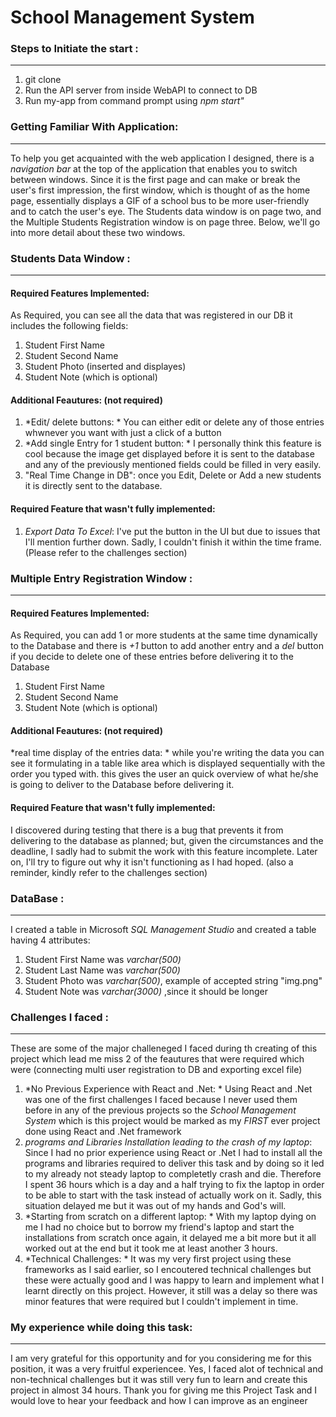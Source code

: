 # School Management System #

### Steps to Initiate the start : ###
---------------
1. git clone
2. Run the API server from inside WebAPI to connect to DB
3. Run my-app from command prompt using *npm start"*

### Getting Familiar With Application: ###
---------------
To help you get acquainted with the web application I designed, there is a *navigation bar* at the top of the application that enables you to switch between windows.
Since it is the first page and can make or break the user's first impression, the first window, which is thought of as the home page, essentially displays a GIF of a school bus to be more user-friendly and to catch the user's eye.  The Students data window is on page two, and the Multiple Students Registration window is on page three. Below, we'll go into more detail about these two windows.


### Students Data Window : ###
---------------
#### Required Features Implemented: ####
As Required, you can see all the data that was registered in our DB it includes the following fields:
1. Student First Name
2. Student Second Name
3. Student Photo (inserted and displayes)
4. Student Note (which is optional)

#### Additional Feautures: (not required) ####
1. *Edit/ delete buttons: * You can either edit or delete any of those entries whwnever you want with just a click of a button
2. *Add single Entry for 1 student button: * I personally think this feature is cool because the image get displayed before it is sent to the database and any of the previously mentioned fields could be filled in very easily.
3. "Real Time Change in DB": once you Edit, Delete or Add a new students it is directly sent to the database.

#### Required Feature that wasn't fully implemented:  ####
1. *Export Data To Excel*: I've put the button in the UI but due to issues that I'll mention further down. Sadly, I couldn't finish it within the time frame. (Please refer to the challenges section)

### Multiple Entry Registration Window : ###
---------------
#### Required Features Implemented: ####
As Required, you can add 1 or more students at the same time dynamically to the Database and there is *+1* button to add another entry and a *del* button if you decide to delete one of these entries before delivering it to the Database
1. Student First Name
2. Student Second Name
4. Student Note (which is optional)

#### Additional Feautures: (not required) ####
*real time display of the entries data: * while you're writing the data you can see it formulating in a table like area which is displayed sequentially with the order you typed with. this gives the user an quick overview of what he/she is going to deliver to the Database before delivering it.

#### Required Feature that wasn't fully implemented: ####
I discovered during testing that there is a bug that prevents it from delivering to the database as planned; but, given the circumstances and the deadline, I sadly had to submit the work with this feature incomplete. Later on, I'll try to figure out why it isn't functioning as I had hoped. (also a reminder, kindly refer to the challenges section)

### DataBase : ###
---------------
I created a table in Microsoft *SQL Management Studio* and created a table having 4 attributes:
1. Student First Name was *varchar(500)*
2. Student Last Name was *varchar(500)*
3. Student Photo was *varchar(500)*, example of accepted string "img.png"
4. Student Note was *varchar(3000)* ,since it should be longer

### Challenges I faced : ###
---------------
These are some of the major challeneged I faced during th creating of this project which lead me miss 2 of the feautures that were required which were (connecting multi user registration to DB and exporting excel file)
1. *No Previous Experience with React and .Net: * Using React and .Net was one of the first challenges I faced because I never used them before in any of the previous projects so the *School Management System* which is this project would be marked as my *FIRST* ever project done using React and .Net framework
2. *programs and Libraries Installation leading to the crash of my laptop*: Since I had no prior experience using React or .Net I had to install all the programs and libraries required to deliver this task and by doing so it led to my already not steady laptop to completetly crash and die. Therefore I spent 36 hours which is a day and a half trying to fix the laptop in order to be able to start with the task instead of actually work on it. Sadly, this situation delayed me but it was out of my hands and God's will.
3. *Starting from scratch on a different laptop: * With my laptop dying on me I had no choice but to borrow my friend's laptop and start the installations from scratch once again, it delayed me a bit more but it all worked out at the end but it took me at least another 3 hours.
4. *Technical Challenges: * It was my very first project using these frameworks as I said earlier, so I encoutered technical challenges but these were actually good and I was happy to learn and implement what I learnt directly on this project. However, it still was a delay so there was minor features that were required but I couldn't implement in time.

### My experience while doing this task: ###
---------------
I am very grateful for this opportunity and for you considering me for this position, it was a very fruitful experiencee. Yes, I faced alot of technical and non-technical challenges but it was still very fun to learn and create this project in almost 34 hours. Thank you for giving me this Project Task and I would love to hear your feedback and how I can improve as an engineer




